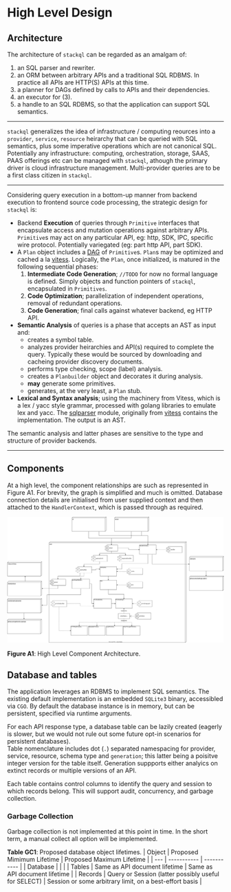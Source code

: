
# High Level Design

## Architecture

The architecture of `stackql` can be regarded as an amalgam of:

1. an SQL parser and rewriter.
2. an ORM between arbitrary APIs and a traditional SQL RDBMS.  In practice all APIs are HTTP(S) APIs at this time.
3. a planner for DAGs defined by calls to APIs and their dependencies.
4. an executor for (3).
5. a handle to an SQL RDBMS, so that the application can support SQL semantics. 

---

`stackql` generalizes the idea of infrastructure / computing reources into a `provider`, `service`, `resource` heirarchy that can be queried with SQL semantics, plus some imperative operations which are not canonical SQL.  Potentially any infrastructure: computing, orchestration, storage, SAAS, PAAS offerings etc can be managed with `stackql`, athough the primary driver is cloud infrastructure management.  Multi-provider queries are to be a first class citizen in `stackql`.

---

Considering query execution in a bottom-up manner from backend execution to frontend source code processing, the strategic design for `stackql` is:

  - Backend **Execution** of queries through `Primitive` interfaces that encapsulate access and mutation operations against arbitrary APIs.  `Primitive`s may act on any particular API, eg: http, SDK, IPC, specific wire protocol.  Potentially variegated (eg: part http API, part SDK).
  - A `Plan` object includes a [DAG](https://en.wikipedia.org/wiki/Directed_acyclic_graph) of `Primitive`s.  `Plan`s may be optimized and cached a la [vitess](https://github.com/vitessio/vitess).  Logically, the `Plan`, once initialized, is matured in the following sequential phases:
    1. **Intermediate Code Generation**; `//TODO` for now no formal language is defined.  Simply objects and function pointers of `stackql`, encapsulated in `Primitives`.
    2. **Code Optimization**; parallelization of independent operations, removal of redundant operations.
    3. **Code Generation**; final calls against whatever backend, eg HTTP API. 
  - **Semantic Analysis** of queries is a phase that accepts an AST as input and:
    - creates a symbol table.
    - analyzes provider heirarchies and API(s) required to complete the query.  Typically these would be sourced by downloading and cacheing provider discovery documents.
    - performs type checking, scope (label) analysis.
    - creates a `Planbuilder` object and decorates it during analysis.
    - **may** generate some primitives.
    - generates, at the very least, a `Plan` stub.
  - **Lexical and Syntax analysis**; using the machinery from Vitess, which is a lex / yacc style grammar, processed with golang libraries to emulate lex and yacc.  The [sqlparser](https://github.com/stackql/vitess/blob/feature/stackql-develop/go/vt/sqlparser) module, originally from [vitess](https://github.com/vitessio/vitess) contains the implementation.  The output is an AST.

The semantic analysis and latter phases are sensitive to the type and structure of provider backends.

---

## Components

At a high level, the component relationships are such as represented in Figure A1.
For brevity, the graph is simplified and much is omitted.
Database connection details are initialised from user supplied context and then attached to the `HandlerContext`, which is passed through as required.

![High Level Component Architecture](/docs/images/components-HLDD.drawio.svg)

**Figure A1**: High Level Component Architecture.

## Database and tables

The application leverages an RDBMS to implement SQL semantics.
The existing default implementation is an embedded `SQLite3` binary, accessibled via `CGO`.
By default the database instance is in memory, but can be persistent, specified via runtime arguments.

For each API response type, a database table can be lazily created (eagerly is slower, but we would not rule out some future opt-in scenarios for persistent databases).  
Table nomenclature includes dot (`.`) separated namespacing for provider, service, resource, schema type and `generation`; this latter being a poisitve integer version for the table itself.  Generation suppports either analyics on extinct records or multiple versions of an API.

Each table contains control columns to identify the query and session to which records belong.
This will support audit, concurrency, and garbage collection.

### Garbage Collection

Garbage collection is not implemented at this point in time.
In the short term, a manual collect all option will be implemented.

**Table GC1**: Proposed database object lifetimes.
| Object | Proposed Mimimum Lifetime | Proposed Maximum Lifetime |
| --- | ----------- | ----------- |
| Database |  |  |
| Tables | Same as API document lifetime | Same as API document lifetime |
| Records | Query or Session (latter possibly useful for SELECT) | Session or some arbitrary limit, on a best-effort basis |
